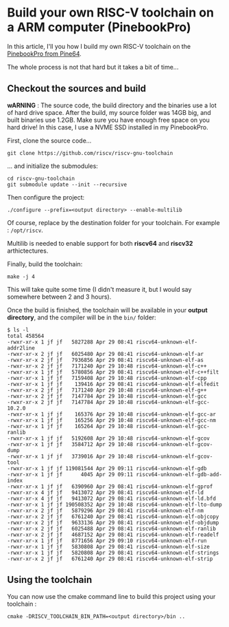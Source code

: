# Build your own RISC-V toolchain on a ARM computer (PinebookPro)
In this article, I'll you how I build my own RISC-V toolchain on the [PinebookPro from Pine64](https://www.pine64.org/pinebook-pro/).

The whole process is not that hard but it takes a bit of time...

## Checkout the sources and build
**wARNING** : The source code, the build directory and the binaries use a lot of hard drive space. After the build, my source folder was 14GB big, and built binaries use 1.2GB. Make sure you have enough free space on you hard drive! In this case, I use a NVME SSD installed in my PinebookPro.

First, clone the source code...

```
git clone https://github.com/riscv/riscv-gnu-toolchain
```

... and initialize the submodules:

```
cd riscv-gnu-toolchain
git submodule update --init --recursive
```

Then configure the project:

```
./configure --prefix=<output directory> --enable-multilib
```

Of course, replace **<output directory>** by the destination folder for your toolchain. For example : `/opt/riscv`.

Multilib is needed to enable support for both **riscv64** and **riscv32** arthictectures.

Finally, build the toolchain:

```
make -j 4
```

This will take quite some time (I didn't measure it, but I would say somewhere between 2 and 3 hours).

Once the build is finished, the toolchain will be available in your **output directory**, and the compiler will be in the `bin/` folder:

```
$ ls -l
total 458564
-rwxr-xr-x 1 jf jf   5827288 Apr 29 08:41 riscv64-unknown-elf-addr2line
-rwxr-xr-x 2 jf jf   6025480 Apr 29 08:41 riscv64-unknown-elf-ar
-rwxr-xr-x 2 jf jf   7936856 Apr 29 08:41 riscv64-unknown-elf-as
-rwxr-xr-x 2 jf jf   7171240 Apr 29 10:48 riscv64-unknown-elf-c++
-rwxr-xr-x 1 jf jf   5780856 Apr 29 08:41 riscv64-unknown-elf-c++filt
-rwxr-xr-x 1 jf jf   7159408 Apr 29 10:48 riscv64-unknown-elf-cpp
-rwxr-xr-x 1 jf jf    139416 Apr 29 08:41 riscv64-unknown-elf-elfedit
-rwxr-xr-x 2 jf jf   7171240 Apr 29 10:48 riscv64-unknown-elf-g++
-rwxr-xr-x 2 jf jf   7147784 Apr 29 10:48 riscv64-unknown-elf-gcc
-rwxr-xr-x 2 jf jf   7147784 Apr 29 10:48 riscv64-unknown-elf-gcc-10.2.0
-rwxr-xr-x 1 jf jf    165376 Apr 29 10:48 riscv64-unknown-elf-gcc-ar
-rwxr-xr-x 1 jf jf    165256 Apr 29 10:48 riscv64-unknown-elf-gcc-nm
-rwxr-xr-x 1 jf jf    165264 Apr 29 10:48 riscv64-unknown-elf-gcc-ranlib
-rwxr-xr-x 1 jf jf   5192608 Apr 29 10:48 riscv64-unknown-elf-gcov
-rwxr-xr-x 1 jf jf   3584712 Apr 29 10:48 riscv64-unknown-elf-gcov-dump
-rwxr-xr-x 1 jf jf   3739016 Apr 29 10:48 riscv64-unknown-elf-gcov-tool
-rwxr-xr-x 1 jf jf 119081544 Apr 29 09:11 riscv64-unknown-elf-gdb
-rwxr-xr-x 1 jf jf      4045 Apr 29 09:11 riscv64-unknown-elf-gdb-add-index
-rwxr-xr-x 1 jf jf   6390960 Apr 29 08:41 riscv64-unknown-elf-gprof
-rwxr-xr-x 4 jf jf   9413072 Apr 29 08:41 riscv64-unknown-elf-ld
-rwxr-xr-x 4 jf jf   9413072 Apr 29 08:41 riscv64-unknown-elf-ld.bfd
-rwxr-xr-x 1 jf jf 190508352 Apr 29 10:48 riscv64-unknown-elf-lto-dump
-rwxr-xr-x 2 jf jf   5879296 Apr 29 08:41 riscv64-unknown-elf-nm
-rwxr-xr-x 2 jf jf   6761240 Apr 29 08:41 riscv64-unknown-elf-objcopy
-rwxr-xr-x 2 jf jf   9633136 Apr 29 08:41 riscv64-unknown-elf-objdump
-rwxr-xr-x 2 jf jf   6025488 Apr 29 08:41 riscv64-unknown-elf-ranlib
-rwxr-xr-x 2 jf jf   4687152 Apr 29 08:41 riscv64-unknown-elf-readelf
-rwxr-xr-x 1 jf jf   8771656 Apr 29 09:10 riscv64-unknown-elf-run
-rwxr-xr-x 1 jf jf   5830808 Apr 29 08:41 riscv64-unknown-elf-size
-rwxr-xr-x 1 jf jf   5820808 Apr 29 08:41 riscv64-unknown-elf-strings
-rwxr-xr-x 2 jf jf   6761240 Apr 29 08:41 riscv64-unknown-elf-strip
```

## Using the toolchain

You can now use the cmake command line to build this project using your toolchain :

```
cmake -DRISCV_TOOLCHAIN_BIN_PATH=<output directory>/bin ..
```